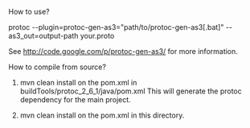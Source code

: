 How to use?

protoc --plugin=protoc-gen-as3="path/to/protoc-gen-as3[.bat]" --as3_out=output-path your.proto

See http://code.google.com/p/protoc-gen-as3/ for more information.

How to compile from source?

1. mvn clean install on the pom.xml in buildTools/protoc_2_6_1/java/pom.xml This will generate the protoc dependency for the main project.

2. mvn clean install on the pom.xml in this directory.